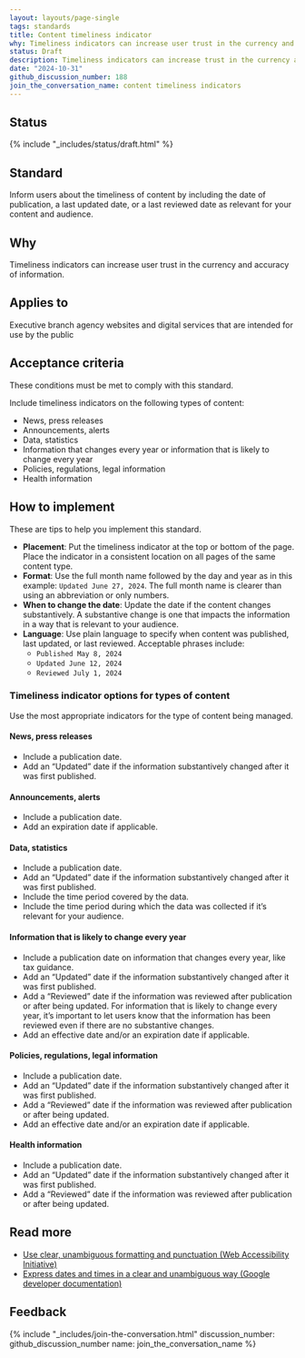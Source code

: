 ```yaml
---
layout: layouts/page-single
tags: standards
title: Content timeliness indicator
why: Timeliness indicators can increase user trust in the currency and accuracy of information.
status: Draft
description: Timeliness indicators can increase trust in the currency and accuracy of information. Learn how to add timeliness indicators on your federal government site.
date: "2024-10-31"
github_discussion_number: 188
join_the_conversation_name: content timeliness indicators
---
```


## Status

{% include "_includes/status/draft.html" %}

## Standard

Inform users about the timeliness of content by including the date of publication, a last updated date, or a last reviewed date as relevant for your content and audience.

## Why

Timeliness indicators can increase user trust in the currency and accuracy of information.

## Applies to

Executive branch agency websites and digital services that are intended for use by the public

## Acceptance criteria

These conditions must be met to comply with this standard.

Include timeliness indicators on the following types of content:
- News, press releases
- Announcements, alerts
- Data, statistics
- Information that changes every year or information that is likely to change every year
- Policies, regulations, legal information
- Health information

## How to implement

These are tips to help you implement this standard.

- **Placement**: Put the timeliness indicator at the top or bottom of the page. Place the indicator in a consistent location on all pages of the same content type.
- **Format**: Use the full month name followed by the day and year as in this example: `Updated June 27, 2024`. The full month name is clearer than using an abbreviation or only numbers.
- **When to change the date**: Update the date if the content changes substantively. A substantive change is one that impacts the information in a way that is relevant to your audience.
- **Language**: Use plain language to specify when content was published, last updated, or last reviewed. Acceptable phrases include:
  - `Published May 8, 2024`
  - `Updated June 12, 2024`
  - `Reviewed July 1, 2024`

### Timeliness indicator options for types of content

Use the most appropriate indicators for the type of content being managed. 

#### News, press releases

- Include a publication date.
- Add an “Updated” date if the information substantively changed after it was first published. 

#### Announcements, alerts 

- Include a publication date.
- Add an expiration date if applicable.

#### Data, statistics

- Include a publication date.
- Add an “Updated” date if the information substantively changed after it was first published.
- Include the time period covered by the data.
- Include the time period during which the data was collected if it’s relevant for your audience.

#### Information that is likely to change every year

- Include a publication date on information that changes every year, like tax guidance.
- Add an “Updated” date if the information substantively changed after it was first published.
- Add a “Reviewed” date if the information was reviewed after publication or after being updated. For information that is likely to change every year, it’s important to let users know that the information has been reviewed even if there are no substantive changes.
- Add an effective date and/or an expiration date if applicable.

#### Policies, regulations, legal information

- Include a publication date.
- Add an “Updated” date if the information substantively changed after it was first published.
- Add a “Reviewed” date if the information was reviewed after publication or after being updated.
- Add an effective date and/or an expiration date if applicable.

#### Health information

- Include a publication date.
- Add an “Updated” date if the information substantively changed after it was first published.
- Add a “Reviewed” date if the information was reviewed after publication or after being updated.

## Read more

- [Use clear, unambiguous formatting and punctuation (Web Accessibility Initiative)](https://www.w3.org/WAI/WCAG2/supplemental/patterns/o3p06-format-punctuation/#examples)
- [Express dates and times in a clear and unambiguous way (Google developer documentation)](https://developers.google.com/style/dates-times)

## Feedback

{% include "_includes/join-the-conversation.html" discussion_number: github_discussion_number name: join_the_conversation_name %}

